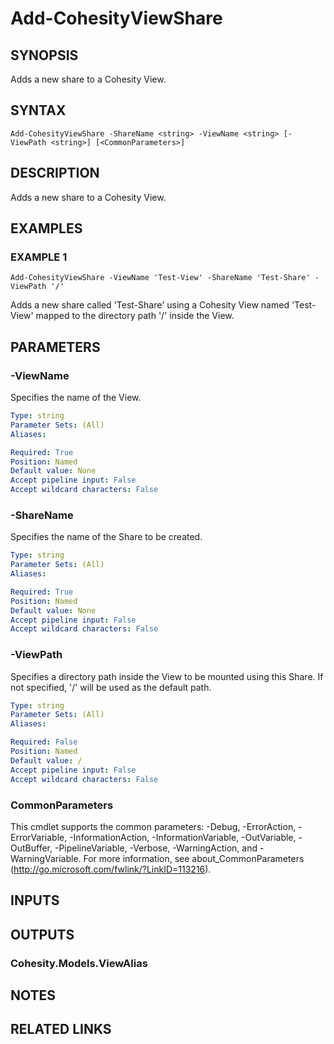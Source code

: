 # Add-CohesityViewShare

## SYNOPSIS
Adds a new share to a Cohesity View.

## SYNTAX

```
Add-CohesityViewShare -ShareName <string> -ViewName <string> [-ViewPath <string>] [<CommonParameters>]
```

## DESCRIPTION
Adds a new share to a Cohesity View.

## EXAMPLES

### EXAMPLE 1
```
Add-CohesityViewShare -ViewName 'Test-View' -ShareName 'Test-Share' -ViewPath '/'
```

Adds a new share called 'Test-Share' using a Cohesity View named 'Test-View' mapped to the directory path '/' inside the View.

## PARAMETERS

### -ViewName
Specifies the name of the View.

```yaml
Type: string
Parameter Sets: (All)
Aliases:

Required: True
Position: Named
Default value: None
Accept pipeline input: False
Accept wildcard characters: False
```

### -ShareName
Specifies the name of the Share to be created.

```yaml
Type: string
Parameter Sets: (All)
Aliases:

Required: True
Position: Named
Default value: None
Accept pipeline input: False
Accept wildcard characters: False
```

### -ViewPath
Specifies a directory path inside the View to be mounted using this Share.
If not specified, '/' will be used as the default path.

```yaml
Type: string
Parameter Sets: (All)
Aliases:

Required: False
Position: Named
Default value: /
Accept pipeline input: False
Accept wildcard characters: False
```

### CommonParameters
This cmdlet supports the common parameters: -Debug, -ErrorAction, -ErrorVariable, -InformationAction, -InformationVariable, -OutVariable, -OutBuffer, -PipelineVariable, -Verbose, -WarningAction, and -WarningVariable.
For more information, see about_CommonParameters (http://go.microsoft.com/fwlink/?LinkID=113216).

## INPUTS

## OUTPUTS

### Cohesity.Models.ViewAlias
## NOTES

## RELATED LINKS
